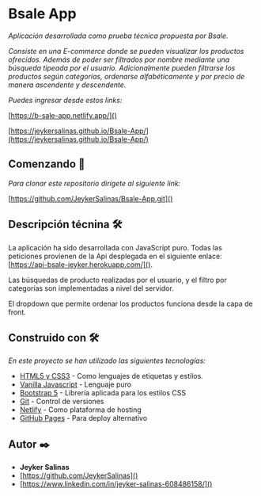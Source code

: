 # Bsale App

_Aplicación desarrollada como prueba técnica propuesta por Bsale._

_Consiste en una E-commerce donde se pueden visualizar los productos ofrecidos. Además de poder ser filtrados por nombre mediante una búsqueda tipeada por el usuario. Adicionalmente pueden filtrarse los productos según categorías,  ordenarse alfabéticamente y por precio de manera ascendente y descendente._

_Puedes ingresar desde estos links:_

[https://b-sale-app.netlify.app/]()

[https://jeykersalinas.github.io/Bsale-App/](https://jeykersalinas.github.io/Bsale-App/)

<!-- ``` -->

## Comenzando 🚀

_Para clonar este repositorio dirígete al siguiente link:_

[https://github.com/JeykerSalinas/Bsale-App.git]()

## Descripción técnina 🛠️

La aplicación ha sido desarrollada con JavaScript puro. Todas las peticiones provienen de la Api desplegada en el siguiente enlace: [https://api-bsale-jeyker.herokuapp.com/]().

Las búsquedas de producto realizadas por el usuario, y el filtro por categorías son implementadas a nivel del servidor.

El dropdown que permite ordenar los productos funciona desde la capa de front.

<!-- ## Wiki 📖

Puedes encontrar mucho más de cómo utilizar este proyecto en nuestra [Wiki](https://github.com/tu/proyecto/wiki)

## Versionado 📌

Usamos [SemVer](http://semver.org/) para el versionado. Para todas las versiones disponibles, mira los [tags en este repositorio](https://github.com/tu/proyecto/tags). -->

## Construido con 🛠️

_En este proyecto se han utilizado las siguientes tecnologías:_

* [HTML5 y CSS3](https://www.w3.org/) - Como lenguajes de etiquetas y estilos.
* [Vanilla Javascript](https://www.w3.org/) - Lenguaje puro
* [Bootstrap 5](https://bootstrap-vue.org/) - Librería aplicada para los estilos CSS
* [Git](https://bootstrap-vue.org/) - Control de versiones
* [Netlify](https://bootstrap-vue.org/) - Como plataforma de hosting
* [GitHub Pages](https://bootstrap-vue.org/) - Para deploy alternativo

<!-- ## Wiki 📖

Puedes encontrar mucho más de cómo utilizar este proyecto en nuestra [Wiki](https://github.com/tu/proyecto/wiki)

## Versionado 📌

Usamos [SemVer](http://semver.org/) para el versionado. Para todas las versiones disponibles, mira los [tags en este repositorio](https://github.com/tu/proyecto/tags). -->

## Autor ✒️

* **Jeyker Salinas**
* [https://github.com/JeykerSalinas]()
* [https://www.linkedin.com/in/jeyker-salinas-608486158/]()

